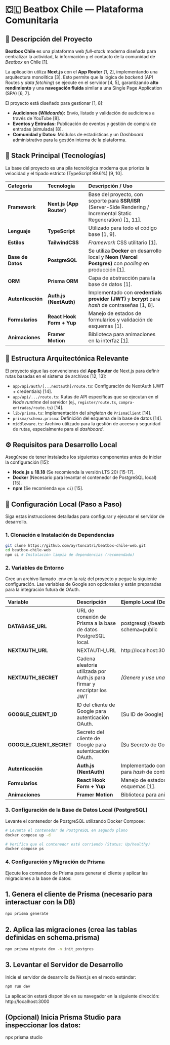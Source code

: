 # 🇨🇱 Beatbox Chile — Plataforma Comunitaria

## 📝 Descripción del Proyecto

**Beatbox Chile** es una plataforma web *full-stack* moderna diseñada para centralizar la actividad, la información y el contacto de la comunidad de *Beatbox* en Chile [1].

La aplicación utiliza **Next.js** con el **App Router** [1, 2], implementando una arquitectura monolítica [3]. Esto permite que la lógica de *backend* (API Routes y *data fetching*) se ejecute en el servidor [4, 5], garantizando **alto rendimiento** y una **navegación fluida** similar a una Single Page Application (SPA) [6, 7].

El proyecto está diseñado para gestionar [1, 8]:
*   **Audiciones (*Wildcards*):** Envío, listado y validación de audiciones a través de YouTube [8].
*   **Eventos y Entradas:** Publicación de eventos y gestión de compra de entradas (simulada) [8].
*   **Comunidad y Datos:** Módulos de estadísticas y un *Dashboard* administrativo para la gestión interna de la plataforma.

## 🚀 Stack Principal (Tecnologías)

La base del proyecto es una pila tecnológica moderna que prioriza la velocidad y el tipado estricto (TypeScript 99.6%) [9, 10].

| Categoría | Tecnología | Descripción / Uso |
| :--- | :--- | :--- |
| **Framework** | **Next.js (App Router)** | Base del proyecto, con soporte para **SSR/ISR** (Server-Side Rendering / Incremental Static Regeneration) [1, 11]. |
| **Lenguaje** | **TypeScript** | Utilizado para todo el código base [1, 9]. |
| **Estilos** | **TailwindCSS** | *Framework* CSS utilitario [1]. |
| **Base de Datos** | **PostgreSQL** | Se utiliza **Docker** en desarrollo local y **Neon (Vercel Postgres)** con *pooling* en producción [1]. |
| **ORM** | **Prisma ORM** | Capa de abstracción para la base de datos [1]. |
| **Autenticación** | **Auth.js (NextAuth)** | Implementado con **credentials provider (JWT)** y **bcrypt** para *hash* de contraseñas [1, 8]. |
| **Formularios** | **React Hook Form + Yup** | Manejo de estados de formularios y validación de esquemas [1]. |
| **Animaciones** | **Framer Motion** | Biblioteca para animaciones en la interfaz [1]. |

## 📁 Estructura Arquitectónica Relevante

El proyecto sigue las convenciones del **App Router** de Next.js para definir rutas basadas en el sistema de archivos [12, 13]:

*   `app/api/auth/[...nextauth]/route.ts`: Configuración de NextAuth (JWT + credentials) [14].
*   `app/api/.../route.ts`: Rutas de API específicas que se ejecutan en el *Node runtime* del servidor (ej., `register/route.ts`, `compra-entradas/route.ts`) [14].
*   `lib/prisma.ts`: Implementación del *singleton* de `PrismaClient` [14].
*   `prisma/schema.prisma`: Definición del esquema de la base de datos [14].
*   `middleware.ts`: Archivo utilizado para la gestión de acceso y seguridad de rutas, especialmente para el *dashboard*.

## ⚙️ Requisitos para Desarrollo Local

Asegúrese de tener instalados los siguientes componentes antes de iniciar la configuración [15]:

*   **Node.js ≥ 18.18** (Se recomienda la versión LTS 20) [15-17].
*   **Docker** (Necesario para levantar el contenedor de PostgreSQL local) [15].
*   **npm** (Se recomienda `npm ci`) [15].

## 🧪 Configuración Local (Paso a Paso)

Siga estas instrucciones detalladas para configurar y ejecutar el servidor de desarrollo.

### 1. Clonación e Instalación de Dependencias

```bash
git clone https://github.com/ayrtoncatri/beatbox-chile-web.git
cd beatbox-chile-web
npm ci # Instalación limpia de dependencias (recomendado)
```

### 2. Variables de Entorno
Cree un archivo llamado .env en la raíz del proyecto y pegue la siguiente configuración. Las variables de Google son opcionales y están preparadas para la integración futura de OAuth.

| Variable | Descripción | Ejemplo Local (Dev) |
| :--- | :--- | :--- |
| **DATABASE_URL** | URL de conexión de Prisma a la base de datos PostgreSQL local. | postgresql://beatbox:beatbox@localhost:5432/beatbox?schema=public |
| **NEXTAUTH_URL** | NEXTAUTH_URL | http://localhost:3000 |
| **NEXTAUTH_SECRET** | Cadena aleatoria utilizada por Auth.js para firmar y encriptar los JWT | *[Genere y use una cadena compleja]* |
| **GOOGLE_CLIENT_ID** | ID del cliente de Google para autenticación OAuth. | [Su ID de Google] |
| **GOOGLE_CLIENT_SECRET** | Secreto del cliente de Google para autenticación OAuth. | [Su Secreto de Google] |
| **Autenticación** | **Auth.js (NextAuth)** | Implementado con **credentials provider (JWT)** y **bcrypt** para *hash* de contraseñas [1, 8]. |
| **Formularios** | **React Hook Form + Yup** | Manejo de estados de formularios y validación de esquemas [1]. |
| **Animaciones** | **Framer Motion** | Biblioteca para animaciones en la interfaz [1]. |


### 3. Configuración de la Base de Datos Local (PostgreSQL)
Levante el contenedor de PostgreSQL utilizando Docker Compose:

```bash
# Levanta el contenedor de PostgreSQL en segundo plano
docker compose up -d

# Verifica que el contenedor esté corriendo (Status: Up/healthy)
docker compose ps
```

### 4. Configuración y Migración de Prisma
Ejecute los comandos de Prisma para generar el cliente y aplicar las migraciones a la base de datos:

## 1. Genera el cliente de Prisma (necesario para interactuar con la DB)

```bash
npx prisma generate
```

## 2. Aplica las migraciones (crea las tablas definidas en schema.prisma)

```bash
npx prisma migrate dev -n init_postgres
```

## 3. Levantar el Servidor de Desarrollo
Inicie el servidor de desarrollo de Next.js en el modo estándar:

```bash
npm run dev
```
La aplicación estará disponible en su navegador en la siguiente dirección:
http://localhost:3000

## **(Opcional) Inicia Prisma Studio para inspeccionar los datos:**
npx prisma studio
